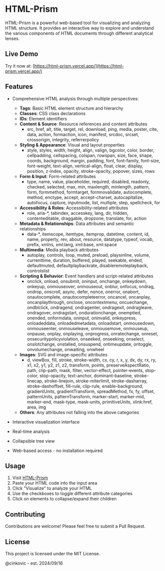 # HTML-Prism

HTML-Prism is a powerful web-based tool for visualizing and analyzing HTML structure. It provides an interactive way to explore and understand the various components of HTML documents through different analytical lenses.

## Live Demo

Try it now at: [https://html-prism.vercel.app/](https://html-prism.vercel.app/)

## Features

- Comprehensive HTML analysis through multiple perspectives:
  - **Tags**: Basic HTML element structure and hierarchy
  - **Classes**: CSS class declarations
  - **IDs**: Element identifiers
  - **Content & Source**: Resource references and content attributes
    - src, href, alt, title, target, rel, download, ping, media, poster, cite, data, action, formaction, icon, manifest, srcdoc, srcset, crossorigin, integrity, referrerpolicy
  - **Styling & Appearance**: Visual and layout properties
    - style, styles, width, height, align, valign, bgcolor, color, border, cellpadding, cellspacing, colspan, rowspan, size, face, shape, coords, background, margin, padding, font, font-family, font-size, font-weight, text-align, vertical-align, float, clear, display, position, z-index, opacity, stroke-opacity, popover, sizes, rows
  - **Form & Input**: Form-related attributes
    - type, name, value, placeholder, required, disabled, readonly, checked, selected, max, min, maxlength, minlength, pattern, form, formmethod, formtarget, formnovalidate, autocomplete, method, enctype, accept, accept-charset, autocapitalize, autofocus, capture, inputmode, list, multiple, step, spellcheck, for
  - **Accessibility & Roles**: Accessibility-related attributes
    - role, aria-*, tabindex, accesskey, lang, dir, hidden, contenteditable, draggable, dropzone, translate, for, action
  - **Metadata & Relationships**: Data attributes and semantic relationships
    - data-*, itemscope, itemtype, itemprop, datetime, content, id, name, property, rev, about, resource, datatype, typeof, vocab, prefix, xmlns, xml:lang, xml:base, xml:space
  - **Multimedia**: Media playback attributes
    - autoplay, controls, loop, muted, preload, playsinline, volume, currenttime, duration, buffered, played, seekable, ended, defaultmuted, defaultplaybackrate, disableremoteplayback, controlslist
  - **Scripting & Behavior**: Event handlers and script-related attributes
    - onclick, onload, onsubmit, oninput, onchange, onkeydown, onkeyup, onmouseover, onmouseout, onblur, onfocus, ondrag, ondrop, onscroll, async, defer, nonce, onerror, onabort, onautocomplete, onautocompleteerror, oncancel, oncanplay, oncanplaythrough, onclose, oncontextmenu, oncuechange, ondblclick, ondragend, ondragenter, ondragexit, ondragleave, ondragover, ondragstart, ondurationchange, onemptied, onended, onformdata, oninput, oninvalid, onkeypress, onloadeddata, onloadedmetadata, onloadstart, onmousedown, onmouseenter, onmouseleave, onmousemove, onmouseup, onpause, onplay, onplaying, onprogress, onratechange, onreset, onsecuritypolicyviolation, onseeked, onseeking, onselect, onslotchange, onstalled, onsuspend, ontimeupdate, ontoggle, onvolumechange, onwaiting, onwheel
  - **Images**: SVG and image-specific attributes
    - d, viewBox, fill, stroke, stroke-width, cx, cy, r, x, y, dx, dy, rx, ry, x1, x2, y1, y2, z1, z2, transform, points, preserveAspectRatio, path, clip-path, mask, filter, vector-effect, pointer-events, stop-color, stop-opacity, text-anchor, dominant-baseline, stroke-linecap, stroke-linejoin, stroke-miterlimit, stroke-dasharray, stroke-dashoffset, fill-rule, clip-rule, enable-background, gradientUnits, gradientTransform, spreadMethod, fx, fy, offset, patternUnits, patternTransform, marker-start, marker-mid, marker-end, mask-type, mask-units, primitiveUnits, xlink:href, area, img
  - **Others**: Any attributes not falling into the above categories

- Interactive visualization interface
- Real-time analysis
- Collapsible tree view
- Web-based access - no installation required

## Usage

1. Visit [HTML-Prism](https://html-prism.vercel.app/)
2. Paste your HTML code into the input area
3. Click "Visualize" to analyze your HTML
4. Use the checkboxes to toggle different attribute categories
5. Click on elements to collapse/expand their children

## Contributing

Contributions are welcome! Please feel free to submit a Pull Request.

## License

This project is licensed under the MIT License.

@cinkovic - est. 2024/09/16
